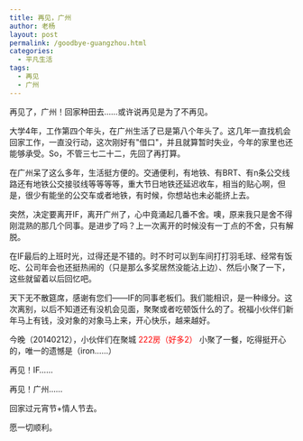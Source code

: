 ```yaml
---
title: 再见，广州
author: 老杨
layout: post
permalink: /goodbye-guangzhou.html
categories:
  - 平凡生活
tags:
  - 再见
  - 广州
---
```

再见了，广州！回家种田去……或许说再见是为了不再见。

大学4年，工作第四个年头，在广州生活了已是第八个年头了。这几年一直找机会回家工作，一直没行动，这次刚好有"借口"，并且就算暂时失业，今年的家里也还能够承受。So，不管三七二十二，先回了再打算。  


  
在广州呆了这么多年，生活挺方便的。交通便利，有地铁、有BRT、有n条公交线路还有地铁公交接驳线等等等等，重大节日地铁还延迟收车，相当的贴心啊，但是，很少有能坐的公交车或者地铁，有时候，你想站也未必能挤上去。

突然，决定要离开IF，离开广州了，心中竟涌起几番不舍。噢，原来我只是舍不得刚混熟的那几个同事。是进步了吗？上一次离开的时候没有一丁点的不舍，只有解脱。

在IF最后的上班时光，过得还是不错的。时不时可以到车间打打羽毛球、经常有饭吃、公司年会也还挺热闹的（只是那么多奖居然没能沾上边）、然后小聚了一下，这些就留着以后回忆吧。

天下无不散筵席，感谢有您们——IF的同事老板们。我们能相识，是一种缘分。这次离别，以后不知道还有没机会见面，聚聚或者吃顿饭什么的了。祝福小伙伴们新年马上有钱，没对象的对象马上来，开心快乐，越来越好。

今晚（20140212），小伙伴们在聚城 <span style="color: #ff0000;">222房（好多2）</span> 小聚了一餐，吃得挺开心的，唯一的遗憾是（iron……）

再见！IF……

再见！广州……

回家过元宵节+情人节去。

愿一切顺利。